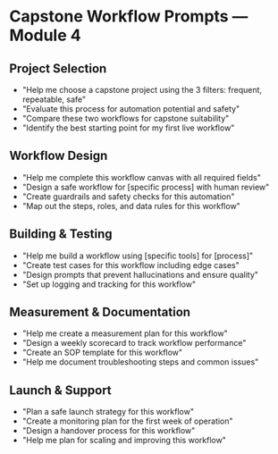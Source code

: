 # Capstone Workflow Prompts — Module 4

## Project Selection

- "Help me choose a capstone project using the 3 filters: frequent, repeatable, safe"
- "Evaluate this process for automation potential and safety"
- "Compare these two workflows for capstone suitability"
- "Identify the best starting point for my first live workflow"

## Workflow Design

- "Help me complete this workflow canvas with all required fields"
- "Design a safe workflow for [specific process] with human review"
- "Create guardrails and safety checks for this automation"
- "Map out the steps, roles, and data rules for this workflow"

## Building & Testing

- "Help me build a workflow using [specific tools] for [process]"
- "Create test cases for this workflow including edge cases"
- "Design prompts that prevent hallucinations and ensure quality"
- "Set up logging and tracking for this workflow"

## Measurement & Documentation

- "Help me create a measurement plan for this workflow"
- "Design a weekly scorecard to track workflow performance"
- "Create an SOP template for this workflow"
- "Help me document troubleshooting steps and common issues"

## Launch & Support

- "Plan a safe launch strategy for this workflow"
- "Create a monitoring plan for the first week of operation"
- "Design a handover process for this workflow"
- "Help me plan for scaling and improving this workflow"
